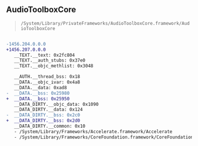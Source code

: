 ## AudioToolboxCore

> `/System/Library/PrivateFrameworks/AudioToolboxCore.framework/AudioToolboxCore`

```diff

-1456.204.0.0.0
+1456.207.0.0.0
   __TEXT.__text: 0x2fc804
   __TEXT.__auth_stubs: 0x37e0
   __TEXT.__objc_methlist: 0x3048

   __AUTH.__thread_bss: 0x18
   __DATA.__objc_ivar: 0x4a8
   __DATA.__data: 0xad8
-  __DATA.__bss: 0x25980
+  __DATA.__bss: 0x25950
   __DATA_DIRTY.__objc_data: 0x1090
   __DATA_DIRTY.__data: 0x124
-  __DATA_DIRTY.__bss: 0x2c0
+  __DATA_DIRTY.__bss: 0x2d0
   __DATA_DIRTY.__common: 0x10
   - /System/Library/Frameworks/Accelerate.framework/Accelerate
   - /System/Library/Frameworks/CoreFoundation.framework/CoreFoundation

```

